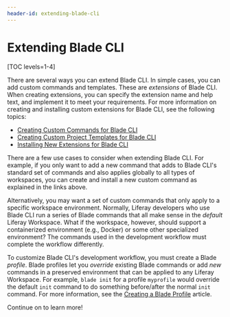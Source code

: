```yaml
---
header-id: extending-blade-cli
---
```


# Extending Blade CLI

[TOC levels=1-4]

There are several ways you can extend Blade CLI. In simple cases, you can add
custom commands and templates. These are *extensions* of Blade CLI. When
creating extensions, you can specify the extension name and help text, and
implement it to meet your requirements. For more information on creating and
installing custom extensions for Blade CLI, see the following topics:

- [Creating Custom Commands for Blade CLI](/docs/7-2/reference/-/knowledge_base/r/creating-custom-commands-for-blade-cli)
- [Creating Custom Project Templates for Blade CLI](/docs/7-2/reference/-/knowledge_base/r/creating-custom-project-templates-for-blade-cli)
- [Installing New Extensions for Blade CLI](/docs/7-2/reference/-/knowledge_base/r/installing-new-extensions-for-blade-cli)

There are a few use cases to consider when extending Blade CLI. For example, if
you only want to add a new command that adds to Blade CLI's standard set of
commands and also applies globally to all types of workspaces, you can create
and install a new custom command as explained in the links above.

Alternatively, you may want a set of custom commands that only apply to a
specific workspace environment. Normally, Liferay developers who use Blade CLI
run a series of Blade commands that all make sense in the *default* Liferay
Workspace. What if the workspace, however, should support a containerized
environment (e.g., Docker) or some other specialized environment? The commands
used in the development workflow must complete the workflow differently.

To customize Blade CLI's development workflow, you must create a Blade
*profile*. Blade profiles let you *override* existing Blade commands or add
*new* commands in a preserved environment that can be applied to any Liferay
Workspace. For example, `blade init` for a profile `myprofile` would override
the default `init` command to do something before/after the normal `init`
command. For more information, see the
[Creating a Blade Profile](/docs/7-2/reference/-/knowledge_base/r/creating-a-blade-profile)
article.

Continue on to learn more!
